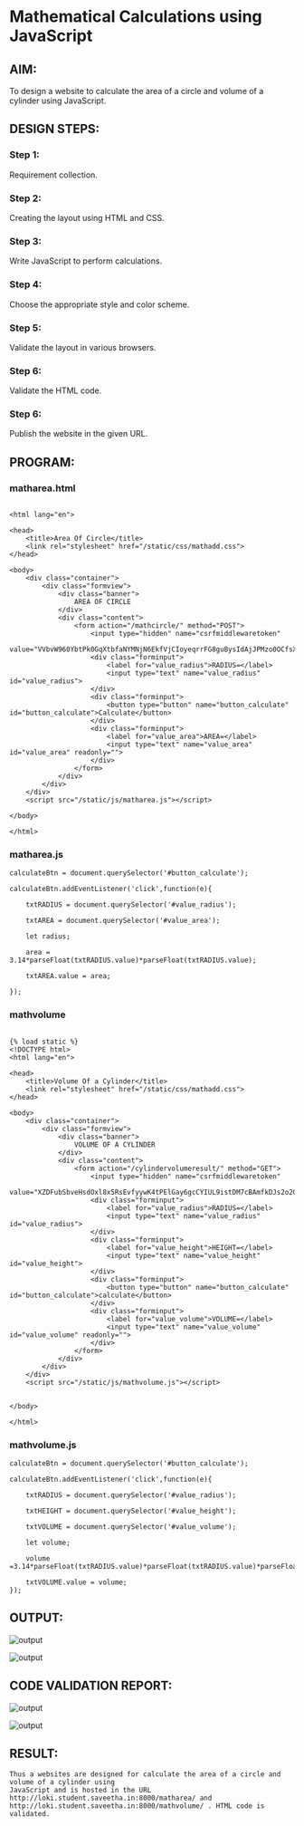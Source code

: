 # Mathematical Calculations using JavaScript
## AIM:
To design a website to calculate the area of a circle and volume of a cylinder using JavaScript.

## DESIGN STEPS:
### Step 1: 
Requirement collection.
### Step 2:
Creating the layout using HTML and CSS.
### Step 3:
Write JavaScript to perform calculations.
### Step 4:
Choose the appropriate style and color scheme.
### Step 5:
Validate the layout in various browsers.
### Step 6:
Validate the HTML code.
### Step 6:
Publish the website in the given URL.


## PROGRAM:
### matharea.html
```

<html lang="en">

<head>
    <title>Area Of Circle</title>
    <link rel="stylesheet" href="/static/css/mathadd.css">
</head>

<body>
    <div class="container">
        <div class="formview">
            <div class="banner">
                AREA OF CIRCLE
            </div>
            <div class="content">
                <form action="/mathcircle/" method="POST">
                    <input type="hidden" name="csrfmiddlewaretoken"
                        value="VVbvW960YbtPk0GqXtbfaNYMNjN6EkfVjCIoyeqrrFG8guBysIdAjJPMzo0OCfsX">
                    <div class="forminput">
                        <label for="value_radius">RADIUS=</label>
                        <input type="text" name="value_radius" id="value_radius">
                    </div>
                    <div class="forminput">
                        <button type="button" name="button_calculate" id="button_calculate">Calculate</button>
                    </div>
                    <div class="forminput">
                        <label for="value_area">AREA=</label>
                        <input type="text" name="value_area" id="value_area" readonly="">
                    </div>
                </form>
            </div>
        </div>
    </div>
    <script src="/static/js/matharea.js"></script>

</body>

</html>

```

### matharea.js
```
calculateBtn = document.querySelector('#button_calculate');

calculateBtn.addEventListener('click',function(e){

    txtRADIUS = document.querySelector('#value_radius');

    txtAREA = document.querySelector('#value_area');

    let radius;

    area = 3.14*parseFloat(txtRADIUS.value)*parseFloat(txtRADIUS.value);

    txtAREA.value = area;

});
```     


### mathvolume
```

{% load static %}
<!DOCTYPE html>
<html lang="en">

<head>
    <title>Volume Of a Cylinder</title>
    <link rel="stylesheet" href="/static/css/mathadd.css">
</head>

<body>
    <div class="container">
        <div class="formview">
            <div class="banner">
                VOLUME OF A CYLINDER
            </div>
            <div class="content">
                <form action="/cylindervolumeresult/" method="GET">
                    <input type="hidden" name="csrfmiddlewaretoken"
                        value="XZDFubSbveHsdOxl8x5RsEvfyywK4tPElGay6gcCYIUL9istDM7cBAmfkDJs2o2G">
                    <div class="forminput">
                        <label for="value_radius">RADIUS=</label>
                        <input type="text" name="value_radius" id="value_radius">
                    </div>
                    <div class="forminput">
                        <label for="value_height">HEIGHT=</label>
                        <input type="text" name="value_height" id="value_height">
                    </div>
                    <div class="forminput">
                        <button type="button" name="button_calculate" id="button_calculate">calculate</button>
                    </div>
                    <div class="forminput">
                        <label for="value_volume">VOLUME=</label>
                        <input type="text" name="value_volume" id="value_volume" readonly="">
                    </div>
                </form>
            </div>
        </div>
    </div>
    <script src="/static/js/mathvolume.js"></script>


</body>

</html>

```

### mathvolume.js
```
calculateBtn = document.querySelector('#button_calculate');

calculateBtn.addEventListener('click',function(e){
    
    txtRADIUS = document.querySelector('#value_radius');

    txtHEIGHT = document.querySelector('#value_height');

    txtVOLUME = document.querySelector('#value_volume');

    let volume;

    volume =3.14*parseFloat(txtRADIUS.value)*parseFloat(txtRADIUS.value)*parseFloat(txtHEIGHT.value);

    txtVOLUME.value = volume;
});
```

## OUTPUT:

![output](./static/img/area.jpg)

![output](./static/img/volume.jpg)

## CODE VALIDATION REPORT:
![output](./static/img/areaval.jpg)

![output](./static/img/volumeval.jpg)


## RESULT:
```
Thus a websites are designed for calculate the area of a circle and volume of a cylinder using
JavaScript and is hosted in the URL http://loki.student.saveetha.in:8000/matharea/ and http://loki.student.saveetha.in:8000/mathvolume/ . HTML code is validated.
```